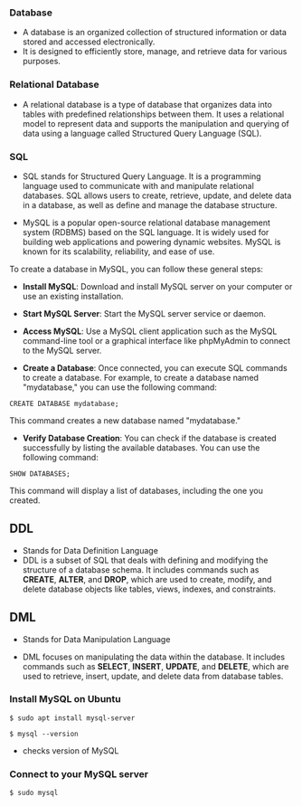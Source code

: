 ### Database
- A database is an organized collection of structured information or data stored and accessed electronically. 
- It is designed to efficiently store, manage, and retrieve data for various purposes.

### Relational Database
- A relational database is a type of database that organizes data into tables with predefined relationships between them. 
It uses a relational model to represent data and supports the manipulation and querying of data using a language called Structured Query Language (SQL).

### SQL

- SQL stands for Structured Query Language. It is a programming language used to communicate with and manipulate relational databases.
 SQL allows users to create, retrieve, update, and delete data in a database, as well as define and manage the database structure.

- MySQL is a popular open-source relational database management system (RDBMS) based on the SQL language. It is widely used for building web applications and powering dynamic websites. MySQL is known for its scalability, reliability, and ease of use.

To create a database in MySQL, you can follow these general steps:

* **Install MySQL**: Download and install MySQL server on your computer or use an existing installation.

* **Start MySQL Server**: Start the MySQL server service or daemon.

* **Access MySQL**: Use a MySQL client application such as the MySQL command-line tool or a graphical interface like phpMyAdmin to connect to the MySQL server.

* **Create a Database**: Once connected, you can execute SQL commands to create a database. For example, to create a database named "mydatabase," you can use the following command:

```
CREATE DATABASE mydatabase;
```

This command creates a new database named "mydatabase."

* **Verify Database Creation**: You can check if the database is created successfully by listing the available databases. You can use the following command:

```
SHOW DATABASES;
```

This command will display a list of databases, including the one you created.


## DDL
- Stands for Data Definition Language
- DDL is a subset of SQL that deals with defining and modifying the structure of a database schema. 
It includes commands such as **CREATE**, **ALTER**, and **DROP**, which are used to create, modify, and delete database objects like tables, views, indexes, and constraints.


## DML
- Stands for Data Manipulation Language

- DML focuses on manipulating the data within the database. 
It includes commands such as **SELECT**, **INSERT**, **UPDATE**, and **DELETE**, which are used to retrieve, insert, update, and delete data from database tables.

### Install MySQL on Ubuntu
```
$ sudo apt install mysql-server
```

```
$ mysql --version
```
- checks version of MySQL


### Connect to your MySQL server
```
$ sudo mysql
```
